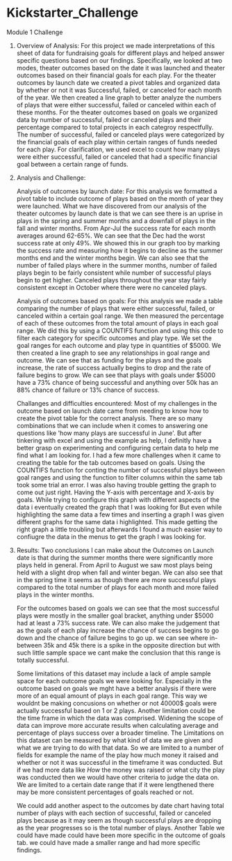 # Kickstarter_Challenge
Module 1 Challenge

  1) Overview of Analysis:
    For this project we made interpretations of this sheet of data for fundraising goals for different plays and helped answer specific questions based on our findings. Specifically, we looked at two modes, theater outcomes based on the date it was launched and theater outcomes based on their financial goals for each play. For the theater outcomes by launch date we created a pivot tables and organized data by whether or not it was Successful, failed, or canceled for each month of the year. We then created a line graph to better analyze the numbers of plays that were either successful, failed or canceled within each of these months. For the theater outcomes based on goals we organized data by number of successful, failed or canceled plays and their percentage compared to total projects in each categroy respectfully. The number of successful, failed or canceled plays were categorized by the financial goals of each play within certain ranges of funds needed for each play. For clarification, we used excel to count how many plays were either successful, failed or canceled that had a specific financial goal between a certain range of funds. 
  2) Analysis and Challenge:
  
     Analysis of outcomes by launch date:
     For this analysis we formatted a pivot table to include outcome of plays based on the month of year they were launched.  What we have discovered from our analysis of the theater outcomes by launch date is that we can see there is an uprise in plays 
     in the spring and summer months and a downfall of plays in the fall and winter months. From Apr-Jul the success rate for each month 
     averages around 62-65%. We can see that the Dec had the worst success rate at only 49%. We showed this in our graph too by marking   the success rate and measuring how it begins to decline as the summer months end and the winter months begin. We can also see that the number of failed plays where in the summer months, number of failed plays begin to be fairly consistent while number of successful plays begin to get higher. Canceled plays throughout the year stay fairly consistent except in October where there were no canceled plays. 
     
     Analysis of outcomes based on goals:
      For this analysis we made a table comparing the number of plays that were either successful, failed, or canceled within a certain goal range. We then measured the percentage of each of these outcomes from the total amount of plays in each goal range. We did this by using a COUNTIFS function and using this code to filter each category for specific outcomes and play type. We set the goal ranges for each outcome and play type in quantities of $5000. We then created a line graph to see any relationships in goal range and outcome. We can see that as funding for the plays and the goals increase, the rate of success actually begins to drop and the rate of failure begins to grow. We can see that plays with goals under $5000 have a 73% chance of being successful and anything over 50k has an 88% chance of failure or 13% chance of success. 
     
     Challanges and difficulties encountered:
     Most of my challenges in the outcome based on launch date came from needing to know how to create the pivot table for the correct analysis. There are so many combinations that we can include when it comes to answering one questions like 'how many plays are successful in June'. But after tinkering with excel and using the example as help, I definitly have a better grasp on experimenting and configuring certain data to help me find what I am looking for. I had a few more challenges when it came to creating the table for the tab outcomes based on goals. Using the COUNTIFS function for conting the number of successful plays between goal ranges and using the function to filter columns within the same tab took some trial an error. I was also having trouble getting the graph to come out just right. Having the Y-axis with percentage and X-axis by goals. While trying to configure this graph with different aspects of the data i eventually created the graph that I was looking for But even while highlighting the same data a few times and inserting a graph I was given different graphs for the same data i highlighted. This made getting the right graph a little troubling but afterwards I found a much easier way to confiugre the data in the menus to get the graph I was looking for.
    
  3) Results:
      Two conclusions I can make about the Outcomes on Launch date is that during the summer months there were significantly more plays held in general. From April to August we saw most plays being held with a slight drop when fall and winter began. We can also see that in the spring time it seems as though there are more successful plays compared to the total number of plays for each month and more failed plays in the winter months. 
      
     For the outcomes based on goals we can see that the most successful plays were mostly in the smaller goal bracket, anything under $5000 had at least a 73% success rate. We can also make the judgement that as the goals of each play increase the chance of success begins to go down and the chance of failure begins to go up. we can see where in-between 35k and 45k there is a spike in the opposite direction but with such little sample space we cant make the conclusion that this range is totally successful. 
     
     Some limitations of this dataset may include a lack of ample sample space for each outcome goals we were looking for. Especially in the outcome based on goals we mght have a better analysis if there were more of an equal amount of plays in each goal range. This way we wouldnt be making concusions on whether or not 40000$ goals were actually successful based on 1 or 2 plays. Another limitation could be the time frame in which the data was comprised. Widening the scope of data can improve more accurate results when calculating average and percentage of plays success over a broader timeline. The Limitations on this dataset can be measured by what kind of data we are given and what we are trying to do with that data. So we are limited to a number of fields for example the name of the play how much money it raised and whether or not it was successful in the timeframe it was conducted. But if we had more data like _How_ the money was raised or what city the play was conducted then we would have other criteria to judge the data on. We are limited to a certain date range that if it were lengthened there may be more consistent percentages of goals reached or not.
     
      We could add another aspect to the outcomes by date chart having total number of plays with each section of successful, failed or canceled plays because as it may seem as though successful plays are dropping as the year progresses so is the total number of plays. Another Table we could have made could have been more specific in the outcome of goals tab. we could have made a smaller range and had more specific findings.
